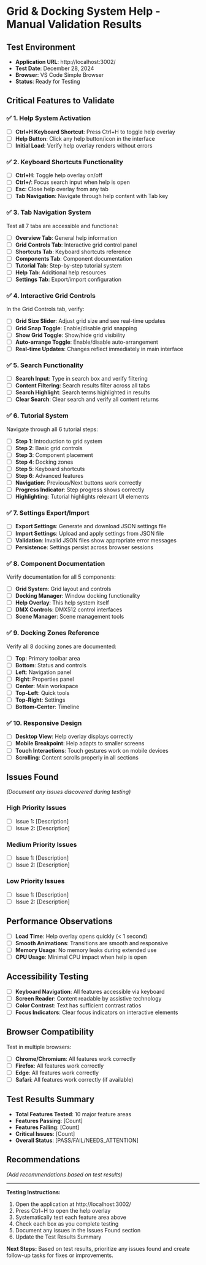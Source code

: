 # Grid & Docking System Help - Manual Validation Results

## Test Environment
- **Application URL**: http://localhost:3002/
- **Test Date**: December 28, 2024
- **Browser**: VS Code Simple Browser
- **Status**: Ready for Testing

## Critical Features to Validate

### ✅ 1. Help System Activation
- [ ] **Ctrl+H Keyboard Shortcut**: Press Ctrl+H to toggle help overlay
- [ ] **Help Button**: Click any help button/icon in the interface
- [ ] **Initial Load**: Verify help overlay renders without errors

### ✅ 2. Keyboard Shortcuts Functionality
- [ ] **Ctrl+H**: Toggle help overlay on/off
- [ ] **Ctrl+/**: Focus search input when help is open
- [ ] **Esc**: Close help overlay from any tab
- [ ] **Tab Navigation**: Navigate through help content with Tab key

### ✅ 3. Tab Navigation System
Test all 7 tabs are accessible and functional:
- [ ] **Overview Tab**: General help information
- [ ] **Grid Controls Tab**: Interactive grid control panel
- [ ] **Shortcuts Tab**: Keyboard shortcuts reference
- [ ] **Components Tab**: Component documentation
- [ ] **Tutorial Tab**: Step-by-step tutorial system
- [ ] **Help Tab**: Additional help resources
- [ ] **Settings Tab**: Export/import configuration

### ✅ 4. Interactive Grid Controls
In the Grid Controls tab, verify:
- [ ] **Grid Size Slider**: Adjust grid size and see real-time updates
- [ ] **Grid Snap Toggle**: Enable/disable grid snapping
- [ ] **Show Grid Toggle**: Show/hide grid visibility
- [ ] **Auto-arrange Toggle**: Enable/disable auto-arrangement
- [ ] **Real-time Updates**: Changes reflect immediately in main interface

### ✅ 5. Search Functionality
- [ ] **Search Input**: Type in search box and verify filtering
- [ ] **Content Filtering**: Search results filter across all tabs
- [ ] **Search Highlight**: Search terms highlighted in results
- [ ] **Clear Search**: Clear search and verify all content returns

### ✅ 6. Tutorial System
Navigate through all 6 tutorial steps:
- [ ] **Step 1**: Introduction to grid system
- [ ] **Step 2**: Basic grid controls
- [ ] **Step 3**: Component placement
- [ ] **Step 4**: Docking zones
- [ ] **Step 5**: Keyboard shortcuts
- [ ] **Step 6**: Advanced features
- [ ] **Navigation**: Previous/Next buttons work correctly
- [ ] **Progress Indicator**: Step progress shows correctly
- [ ] **Highlighting**: Tutorial highlights relevant UI elements

### ✅ 7. Settings Export/Import
- [ ] **Export Settings**: Generate and download JSON settings file
- [ ] **Import Settings**: Upload and apply settings from JSON file
- [ ] **Validation**: Invalid JSON files show appropriate error messages
- [ ] **Persistence**: Settings persist across browser sessions

### ✅ 8. Component Documentation
Verify documentation for all 5 components:
- [ ] **Grid System**: Grid layout and controls
- [ ] **Docking Manager**: Window docking functionality
- [ ] **Help Overlay**: This help system itself
- [ ] **DMX Controls**: DMX512 control interfaces
- [ ] **Scene Manager**: Scene management tools

### ✅ 9. Docking Zones Reference
Verify all 8 docking zones are documented:
- [ ] **Top**: Primary toolbar area
- [ ] **Bottom**: Status and controls
- [ ] **Left**: Navigation panel
- [ ] **Right**: Properties panel
- [ ] **Center**: Main workspace
- [ ] **Top-Left**: Quick tools
- [ ] **Top-Right**: Settings
- [ ] **Bottom-Center**: Timeline

### ✅ 10. Responsive Design
- [ ] **Desktop View**: Help overlay displays correctly
- [ ] **Mobile Breakpoint**: Help adapts to smaller screens
- [ ] **Touch Interactions**: Touch gestures work on mobile devices
- [ ] **Scrolling**: Content scrolls properly in all sections

## Issues Found
*(Document any issues discovered during testing)*

### High Priority Issues
- [ ] Issue 1: [Description]
- [ ] Issue 2: [Description]

### Medium Priority Issues
- [ ] Issue 1: [Description]
- [ ] Issue 2: [Description]

### Low Priority Issues
- [ ] Issue 1: [Description]
- [ ] Issue 2: [Description]

## Performance Observations
- [ ] **Load Time**: Help overlay opens quickly (< 1 second)
- [ ] **Smooth Animations**: Transitions are smooth and responsive
- [ ] **Memory Usage**: No memory leaks during extended use
- [ ] **CPU Usage**: Minimal CPU impact when help is open

## Accessibility Testing
- [ ] **Keyboard Navigation**: All features accessible via keyboard
- [ ] **Screen Reader**: Content readable by assistive technology
- [ ] **Color Contrast**: Text has sufficient contrast ratios
- [ ] **Focus Indicators**: Clear focus indicators on interactive elements

## Browser Compatibility
Test in multiple browsers:
- [ ] **Chrome/Chromium**: All features work correctly
- [ ] **Firefox**: All features work correctly
- [ ] **Edge**: All features work correctly
- [ ] **Safari**: All features work correctly (if available)

## Test Results Summary
- **Total Features Tested**: 10 major feature areas
- **Features Passing**: [Count]
- **Features Failing**: [Count]
- **Critical Issues**: [Count]
- **Overall Status**: [PASS/FAIL/NEEDS_ATTENTION]

## Recommendations
*(Add recommendations based on test results)*

---

**Testing Instructions:**
1. Open the application at http://localhost:3002/
2. Press Ctrl+H to open the help overlay
3. Systematically test each feature area above
4. Check each box as you complete testing
5. Document any issues in the Issues Found section
6. Update the Test Results Summary

**Next Steps:**
Based on test results, prioritize any issues found and create follow-up tasks for fixes or improvements.

